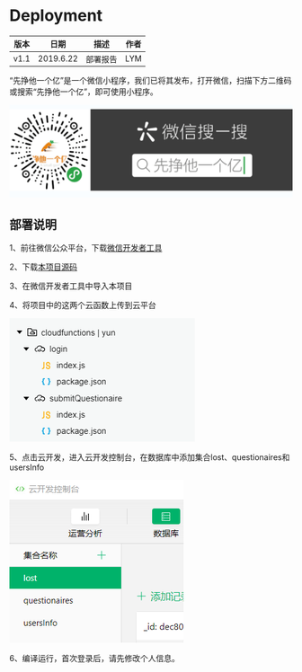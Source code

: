 # Deployment



| 版本 | 日期 | 描述 | 作者 |
| - | - | - | - |
| v1.1 | 2019.6.22 | 部署报告 | LYM |




“先挣他一个亿”是一个微信小程序，我们已将其发布，打开微信，扫描下方二维码或搜索“先挣他一个亿”，即可使用小程序。

![](Production_image/二维码.png)

## 部署说明
1、前往微信公众平台，下载[微信开发者工具](https://developers.weixin.qq.com/miniprogram/dev/devtools/devtools.html)

2、下载[本项目源码](https://github.com/wicrohard/Project)

3、在微信开发者工具中导入本项目

4、将项目中的这两个云函数上传到云平台

![](Production_image/cloudfun.png)

5、点击云开发，进入云开发控制台，在数据库中添加集合lost、questionaires和usersInfo

![](Production_image/collection.png)

6、编译运行，首次登录后，请先修改个人信息。
